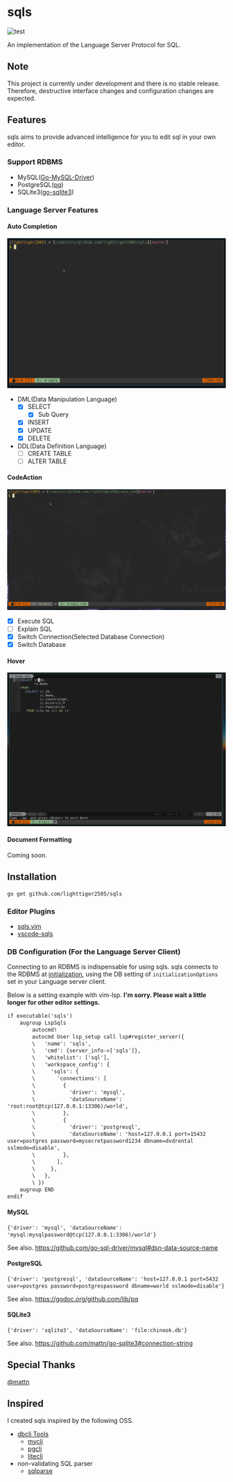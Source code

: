 # sqls

![test](https://github.com/lighttiger2505/sqls/workflows/test/badge.svg)

An implementation of the Language Server Protocol for SQL.

## Note

This project is currently under development and there is no stable release. Therefore, destructive interface changes and configuration changes are expected.

## Features

sqls aims to provide advanced intelligence for you to edit sql in your own editor.

### Support RDBMS

- MySQL([Go-MySQL-Driver](https://github.com/go-sql-driver/mysql))
- PostgreSQL([pq](https://github.com/lib/pq))
- SQLite3([go-sqlite3](https://github.com/mattn/go-sqlite3))

### Language Server Features

#### Auto Completion

![completion](./imgs/sqls-completion.gif)

- DML(Data Manipulation Language)
    - [x] SELECT
        - [x] Sub Query
    - [x] INSERT
    - [x] UPDATE
    - [x] DELETE
- DDL(Data Definition Language)
    - [ ] CREATE TABLE
    - [ ] ALTER TABLE

#### CodeAction

![code_actions](https://github.com/lighttiger2505/sqls.vim/blob/master/imgs/sqls_vim_demo.gif)

- [x] Execute SQL
- [ ] Explain SQL
- [x] Switch Connection(Selected Database Connection)
- [x] Switch Database

#### Hover

![hover](./imgs/sqls_hover.gif)

#### Document Formatting

Coming soon.

## Installation

```
go get github.com/lighttiger2505/sqls
```

### Editor Plugins

- [sqls.vim](https://github.com/lighttiger2505/sqls.vim)
- [vscode-sqls](https://github.com/lighttiger2505/vscode-sqls)

### DB Configuration (For the Language Server Client)

Connecting to an RDBMS is indispensable for using sqls.
sqls connects to the RDBMS at [initialization](https://microsoft.github.io/language-server-protocol/specifications/specification-current/#initialize), using the DB setting of `initializationOptions` set in your Language server client.

Below is a setting example with vim-lsp.
**I'm sorry. Please wait a little longer for other editor settings.**

```vim
if executable('sqls')
    augroup LspSqls
        autocmd!
        autocmd User lsp_setup call lsp#register_server({
        \   'name': 'sqls',
        \   'cmd': {server_info->['sqls']},
        \   'whitelist': ['sql'],
        \   'workspace_config': {
        \     'sqls': {
        \       'connections': [
        \         {
        \           'driver': 'mysql',
        \           'dataSourceName': 'root:root@tcp(127.0.0.1:13306)/world',
        \         },
        \         {
        \           'driver': 'postgresql',
        \           'dataSourceName': 'host=127.0.0.1 port=15432 user=postgres password=mysecretpassword1234 dbname=dvdrental sslmode=disable',
        \         },
        \       ],
        \     },
        \   },
        \ })
    augroup END
endif
```

#### MySQL

```vim
{'driver': 'mysql', 'dataSourceName': 'mysql:mysqlpassword@tcp(127.0.0.1:3306)/world'}
```

See also. https://github.com/go-sql-driver/mysql#dsn-data-source-name

#### PostgreSQL

```vim
{'driver': 'postgresql', 'dataSourceName': 'host=127.0.0.1 port=5432 user=postgres password=postgrespassword dbname=world sslmode=disable'}
```

See also. https://godoc.org/github.com/lib/pq

#### SQLite3

```vim
{'driver': 'sqlite3', 'dataSourceName': 'file:chinook.db'}
```

See also. https://github.com/mattn/go-sqlite3#connection-string

## Special Thanks

[@mattn](https://github.com/mattn)

## Inspired

I created sqls inspired by the following OSS.

- [dbcli Tools](https://github.com/dbcli)
    - [mycli](https://www.mycli.net/)
    - [pgcli](https://www.pgcli.com/)
    - [litecli](https://litecli.com/)
- non-validating SQL parser
    - [sqlparse](https://github.com/andialbrecht/sqlparse)
